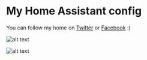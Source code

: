 # My Home Assistant config
You can follow my home on <a href="https://twitter.com/clifffordha" target="_BLANK">Twitter</a> or <a href="https://facebook.com/clifffordha" target="_BLANK">Facebook</a> :)

![alt text](https://i.imgur.com/YLxJnMY.jpg)

![alt text](https://image.prntscr.com/image/ERYXmKoGQfisj78OyJ9QZg.png)

